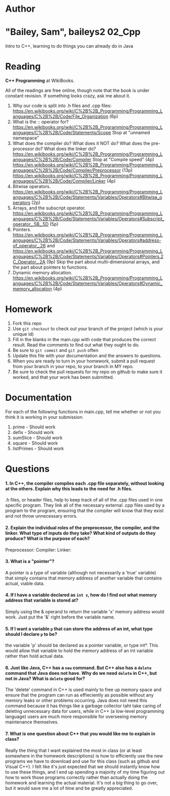 Author
==========
"Bailey, Sam", baileys2
02_Cpp
======

Intro to C++, learning to do things you can already do in Java

Reading
=======

**C++ Programming** at WikiBooks.

All of the readings are free online, though note that the book is under constant revision. If something looks crazy, ask me about it.

1. Why our code is split into .h files and .cpp files: https://en.wikibooks.org/wiki/C%2B%2B_Programming/Programming_Languages/C%2B%2B/Code/File_Organization (6p)
2. What is the :: operator for? https://en.wikibooks.org/wiki/C%2B%2B_Programming/Programming_Languages/C%2B%2B/Code/Statements/Scope Stop at "unnamed namespace"
3. What does the compiler do? What does it NOT do? What does the pre-processor do? What does the linker do? https://en.wikibooks.org/wiki/C%2B%2B_Programming/Programming_Languages/C%2B%2B/Code/Compiler Stop at "Compile speed" (4p) https://en.wikibooks.org/wiki/C%2B%2B_Programming/Programming_Languages/C%2B%2B/Code/Compiler/Preprocessor (13p) https://en.wikibooks.org/wiki/C%2B%2B_Programming/Programming_Languages/C%2B%2B/Code/Compiler/Linker (4p)
4. Bitwise operators. https://en.wikibooks.org/wiki/C%2B%2B_Programming/Programming_Languages/C%2B%2B/Code/Statements/Variables/Operators#Bitwise_operators (2p)
5. Arrays, and the subscript operator. https://en.wikibooks.org/wiki/C%2B%2B_Programming/Programming_Languages/C%2B%2B/Code/Statements/Variables/Operators#Subscript_operator_.5B_.5D (5p)
6. Pointers. https://en.wikibooks.org/wiki/C%2B%2B_Programming/Programming_Languages/C%2B%2B/Code/Statements/Variables/Operators#address-of_operator_.26 and https://en.wikibooks.org/wiki/C%2B%2B_Programming/Programming_Languages/C%2B%2B/Code/Statements/Variables/Operators#Pointers.2C_Operator_.2A (9p) Skip the part about multi-dimensional arrays, and the part about pointers to functions.
7. Dynamic memory allocation. https://en.wikibooks.org/wiki/C%2B%2B_Programming/Programming_Languages/C%2B%2B/Code/Statements/Variables/Operators#Dynamic_memory_allocation (4p)

Homework
========

1. Fork this repo
2. Use `git checkout` to check out your branch of the project (which is your unique id)
3. Fill in the blanks in the main.cpp with code that produces the correct result. Read the comments to find out what they ought to do.
4. Be sure to `git commit` and `git push` often
5. Update this file with your documentation and the answers to questions.
6. When you are ready to turn in your homework, submit a pull request from your branch in your repo, to your branch in MY repo.
7. Be sure to check the pull requests for my repo on github to make sure it worked, and that your work has been submitted.

Documentation
=========

For each of the following functions in main.cpp, tell me whether or not you think it is working in your submission.

1. prime - Should work
2. defix - Should work
3. sumSlice - Should work
4. square - Should work
5. listPrimes - Should work

Questions
=======

#### 1. In C++, the compiler compiles each .cpp file separately, without looking at the others. Explain why this leads to the need for .h files.

.h files, or header files, help to keep track of all of the .cpp files used in one specific program.  They link all of the necessary external .cpp files used by a program to the program, ensuring that the compiler will know that they exist and not throw unnecessary errors.

#### 2. Explain the individual roles of the preprocessor, the compiler, and the linker. What type of inputs do they take? What kind of outputs do they produce? What is the purpose of each?

Preprocessor: 
Compiler: 
Linker: 

#### 3. What is a "pointer"?

A pointer is a type of variable (although not necessarily a 'true' variable) that simply contains that memory address of another variable that contains actual, viable data.

#### 4. If I have a variable declared as `int x`, how do I find out what memory address that variable is stored at?

Simply using the & operand to return the variable 'x' memory address would work. Just put the '&' right before the variable name.

#### 5. If I want a variable `p` that can store the address of an int, what type should I declare `p` to be?

the variable 'p' should be declared as a pointer variable, or  type int*.  This would allow that variable to hold the memory address of an int variable rather than hold actual data.

#### 6. Just like Java, C++ has a `new` command. But C++ also has a `delete` command that Java does not have. Why do we need `delete` in C++, but not in Java? What is `delete` good for?

The 'delete' command in C++ is used mainly to free up memory space and ensure that the program can run as effieciently as possible without any memory leaks or other problems occurring.  Java does not need this command because it has things like a garbage collector taht take caring of deleting unnecessary data for users, while in C++ (a low-level programming language) users are much more responsible for overseeing memory maintenance themselves.

#### 7. What is one question about C++ that you would like me to explain in class?

Really the thing that I want explained the most in class (or at least somewhere in the homework descriptions) is how to efficiently use the new programs we have to download and use for this class (such as github and Visual C++).  I felt like it's just expected that we should instantly know how to use these things, and I end up spending a majority of my time figuring out how to work those programs correctly rather than actually doing the homework and learning the actual material. It's not a big thing to go over, but it would save me a lot of time and be greatly appreciated.